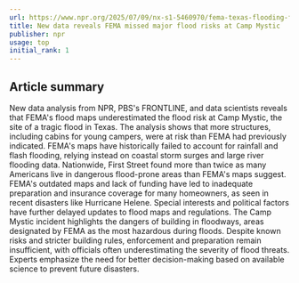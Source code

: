 ```yaml
---
url: https://www.npr.org/2025/07/09/nx-s1-5460970/fema-texas-flooding-floodplain-camp-mystic
title: New data reveals FEMA missed major flood risks at Camp Mystic
publisher: npr
usage: top
initial_rank: 1
---
```

## Article summary
New data analysis from NPR, PBS's FRONTLINE, and data scientists reveals that FEMA's flood maps underestimated the flood risk at Camp Mystic, the site of a tragic flood in Texas. The analysis shows that more structures, including cabins for young campers, were at risk than FEMA had previously indicated. FEMA's maps have historically failed to account for rainfall and flash flooding, relying instead on coastal storm surges and large river flooding data. Nationwide, First Street found more than twice as many Americans live in dangerous flood-prone areas than FEMA's maps suggest. FEMA's outdated maps and lack of funding have led to inadequate preparation and insurance coverage for many homeowners, as seen in recent disasters like Hurricane Helene. Special interests and political factors have further delayed updates to flood maps and regulations. The Camp Mystic incident highlights the dangers of building in floodways, areas designated by FEMA as the most hazardous during floods. Despite known risks and stricter building rules, enforcement and preparation remain insufficient, with officials often underestimating the severity of flood threats. Experts emphasize the need for better decision-making based on available science to prevent future disasters.
